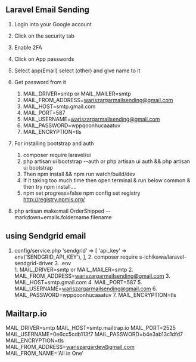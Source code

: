 ## Laravel Email Sending
1. Login into your Google account
2. Click on the security tab
3. Enable 2FA
4. Click on App passwords
5. Select app(Email) select (other) and give name to it
6. Get password from it <br/>
    1. MAIL_DRIVER=smtp or MAIL_MAILER=smtp
    2. MAIL_FROM_ADDRESS=wariszargarmailsending@gmail.com
    3. MAIL_HOST=smtp.gmail.com
    4. MAIL_PORT=587
    5. MAIL_USERNAME=wariszargarmailsending@gmail.com
    6. MAIL_PASSWORD=wppqoonhucaaatuv
    7. MAIL_ENCRYPTION=tls
    
7. For installing bootstrap and auth 
    1. composer require laravel/ui 
    2. php artisan ui bootstrap --auth or php artisan ui auth && php artisan ui bootstrap
    3. Then npm install && npm run watch/build/dev
    4. If it taking too much time then open terminal & run below common & then try npm install....
    5. npm set progress=false
       npm config set registry http://registry.npmjs.org/

8. php artisan make:mail OrderShipped --markdown=emails.foldername.filename       
 
## using Sendgrid email
1. config/service.php 
    'sendgrid' => [
         'api_key' => env('SENDGRID_API_KEY'),
       ],
    2. composer require s-ichikawa/laravel-sendgrid-driver
    3. .env   
           1. MAIL_DRIVER=smtp or MAIL_MAILER=smtp
           2. MAIL_FROM_ADDRESS=wariszargarmailsending@gmail.com
           3. MAIL_HOST=smtp.gmail.com
           4. MAIL_PORT=587
           5. MAIL_USERNAME=wariszargarmailsending@gmail.com
           6. MAIL_PASSWORD=wppqoonhucaaatuv
           7. MAIL_ENCRYPTION=tls

## Mailtarp.io
MAIL_DRIVER=smtp
MAIL_HOST=smtp.mailtrap.io
MAIL_PORT=2525
MAIL_USERNAME=0e6cc5cdb113f7
MAIL_PASSWORD=b4e3ab13c1dfd7
MAIL_ENCRYPTION=tls
MAIL_FROM_ADDRESS=wariszargardev@gmail.com
MAIL_FROM_NAME='All in One'
